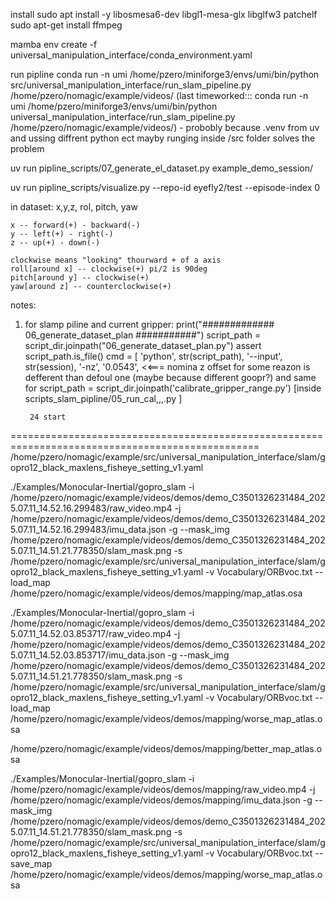 install
sudo apt install -y libosmesa6-dev libgl1-mesa-glx libglfw3 patchelf
sudo apt-get install ffmpeg


mamba env create -f universal_manipulation_interface/conda_environment.yaml



run pipline
conda run -n umi /home/pzero/miniforge3/envs/umi/bin/python src/universal_manipulation_interface/run_slam_pipeline.py /home/pzero/nomagic/example/videos/
(last timeworked::: conda run -n umi /home/pzero/miniforge3/envs/umi/bin/python universal_manipulation_interface/run_slam_pipeline.py /home/pzero/nomagic/example/videos/) - probobly because .venv from uv and ussing diffrent python ect mayby runging inside /src folder solves the problem

uv run pipline_scripts/07_generate_el_dataset.py example_demo_session/

uv run pipline_scripts/visualize.py --repo-id eyefly2/test --episode-index 0




in dataset:
    x,y,z, rol, pitch, yaw

    x -- forward(+) - backward(-)
    y -- left(+) - right(-)
    z -- up(+) - down(-)
        
    clockwise means "looking" thourward + of a axis
    roll[around x] -- clockwise(+) pi/2 is 90deg
    pitch[around y] -- clockwise(+)
    yaw[around z] -- counterclockwise(+)
    

notes:
1. for slamp piline and current gripper:
    print("############# 06_generate_dataset_plan ###########")
            script_path = script_dir.joinpath("06_generate_dataset_plan.py")
            assert script_path.is_file()
            cmd = [
                'python', str(script_path),
                '--input', str(session),
                '-nz',  '0.0543', <<=== nomina z offset for some reazon is defferent than defoul one (maybe 
                because different goopr?)
and same for script_path = script_dir.joinpath('calibrate_gripper_range.py') [inside scripts_slam_pipline/05_run_cal,,,.py ]

        
        24 start





=================================================================================================
/home/pzero/nomagic/example/src/universal_manipulation_interface/slam/gopro12_black_maxlens_fisheye_setting_v1.yaml




./Examples/Monocular-Inertial/gopro_slam -i /home/pzero/nomagic/example/videos/demos/demo_C3501326231484_2025.07.11_14.52.16.299483/raw_video.mp4 -j /home/pzero/nomagic/example/videos/demos/demo_C3501326231484_2025.07.11_14.52.16.299483/imu_data.json -g --mask_img /home/pzero/nomagic/example/videos/demos/demo_C3501326231484_2025.07.11_14.51.21.778350/slam_mask.png -s /home/pzero/nomagic/example/src/universal_manipulation_interface/slam/gopro12_black_maxlens_fisheye_setting_v1.yaml -v Vocabulary/ORBvoc.txt --load_map /home/pzero/nomagic/example/videos/demos/mapping/map_atlas.osa




./Examples/Monocular-Inertial/gopro_slam -i /home/pzero/nomagic/example/videos/demos/demo_C3501326231484_2025.07.11_14.52.03.853717/raw_video.mp4 -j /home/pzero/nomagic/example/videos/demos/demo_C3501326231484_2025.07.11_14.52.03.853717/imu_data.json -g --mask_img /home/pzero/nomagic/example/videos/demos/demo_C3501326231484_2025.07.11_14.51.21.778350/slam_mask.png -s /home/pzero/nomagic/example/src/universal_manipulation_interface/slam/gopro12_black_maxlens_fisheye_setting_v1.yaml -v Vocabulary/ORBvoc.txt --load_map /home/pzero/nomagic/example/videos/demos/mapping/worse_map_atlas.osa



/home/pzero/nomagic/example/videos/demos/mapping/better_map_atlas.osa


./Examples/Monocular-Inertial/gopro_slam -i /home/pzero/nomagic/example/videos/demos/mapping/raw_video.mp4 -j /home/pzero/nomagic/example/videos/demos/mapping/imu_data.json -g --mask_img /home/pzero/nomagic/example/videos/demos/demo_C3501326231484_2025.07.11_14.51.21.778350/slam_mask.png -s /home/pzero/nomagic/example/src/universal_manipulation_interface/slam/gopro12_black_maxlens_fisheye_setting_v1.yaml -v Vocabulary/ORBvoc.txt --save_map /home/pzero/nomagic/example/videos/demos/mapping/worse_map_atlas.osa
